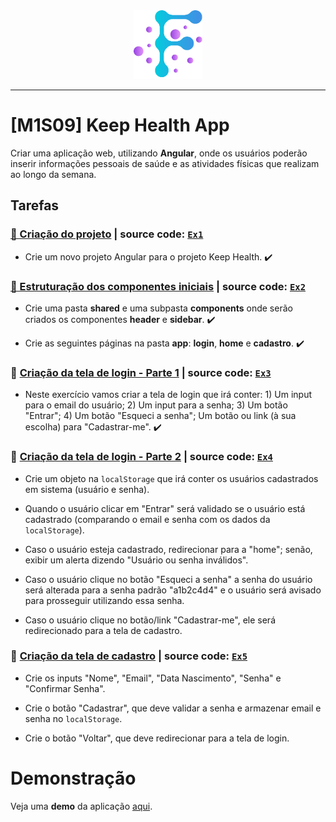 <div align="center">
  <img src="https://github.com/vb-ferreira/fmt-keep-health/blob/main/img/logo-fmt.png?sanitize=true" width="110" height="110"/>
</div>
<hr>

# [M1S09] Keep Health App

Criar uma aplicação web, utilizando **Angular**, onde os usuários poderão inserir informações pessoais de saúde e as atividades físicas que realizam ao longo da semana.

## Tarefas

### [📌 Criação do projeto](https://trello.com/c/qZ2wRUuo) | source code: [`Ex1`](https://github.com/vb-ferreira/fmt-keep-health/releases/tag/Ex1) 

- Crie um novo projeto Angular para o projeto Keep Health. :heavy_check_mark:

### [📌 Estruturação dos componentes iniciais](https://trello.com/c/Iq9Swz0l) | source code: [`Ex2`](https://github.com/vb-ferreira/fmt-keep-health/releases/tag/Ex2) 

- Crie uma pasta **shared** e uma subpasta **components** onde serão criados os componentes **header** e **sidebar**. :heavy_check_mark: 

- Crie as seguintes páginas na pasta **app**: **login**, **home** e **cadastro**. :heavy_check_mark:

### 📌 [Criação da tela de login - Parte 1](https://trello.com/c/ace8U05o) | source code: [`Ex3`](https://github.com/vb-ferreira/fmt-keep-health/releases/tag/Ex3)

- Neste exercício vamos criar a tela de login que irá conter: 1) Um input para o email do usuário; 2) Um input para a senha; 3) Um botão "Entrar"; 4) Um botão "Esqueci a senha"; Um botão ou link (à sua escolha) para "Cadastrar-me". :heavy_check_mark:

### 📌 [Criação da tela de login - Parte 2](https://trello.com/c/TFnO7zQp) | source code: [`Ex4`]()

- Crie um objeto na `localStorage` que irá conter os usuários cadastrados em sistema (usuário e senha).

- Quando o usuário clicar em "Entrar" será validado se o usuário está cadastrado (comparando o email e senha com os dados da `localStorage`).

- Caso o usuário esteja cadastrado, redirecionar para a "home"; senão, exibir um alerta dizendo "Usuário ou senha inválidos".

- Caso o usuário clique no botão "Esqueci a senha" a senha do usuário será alterada para a senha padrão "a1b2c4d4" e o usuário será avisado para prosseguir utilizando essa senha.

- Caso o usuário clique no botão/link "Cadastrar-me", ele será redirecionado para a tela de cadastro.

### 📌 [Criação da tela de cadastro](https://trello.com/c/DRqG4rTJ) | source code: [`Ex5`]()

- Crie os inputs "Nome", "Email", "Data Nascimento", "Senha" e "Confirmar Senha".

- Crie o botão "Cadastrar", que deve validar a senha e armazenar email e senha no `localStorage`.

- Crie o botão "Voltar", que deve redirecionar para a tela de login.

# Demonstração

Veja uma **demo** da aplicação [aqui](). 
